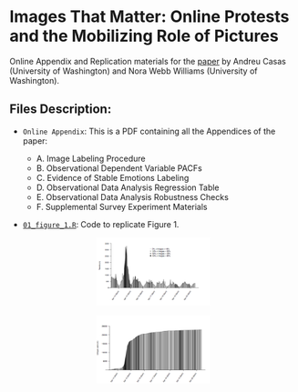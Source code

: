 # Images That Matter: Online Protests and the Mobilizing Role of Pictures
Online Appendix and Replication materials for the [paper](http://andreucasas.com/casas_webb_williams_16Sep2016.pdf) by Andreu Casas (University of Washington) and Nora Webb Williams (University of Washington).

## Files Description:
- `Online Appendix`: This is a PDF containing all the Appendices of the paper:
  - A. Image Labeling Procedure
  - B. Observational Dependent Variable PACFs
  - C. Evidence of Stable Emotions Labeling
  - D. Observational Data Analysis Regression Table
  - E.  Observational Data Analysis Robustness Checks
  - F. Supplemental Survey Experiment Materials
  
  
- [`01_figure_1.R`](https://github.com/CasAndreu/Images_That_Matter/blob/master/code/01_figure_1.R): Code to replicate Figure 1.

<p align="center">
  <img src="images_png/figure_1a.png" style="width: 200px;"/>
</p>
<p align="center">
  <img src="images_png/figure_1b.png" style="width: 200px;"/>
</p>
